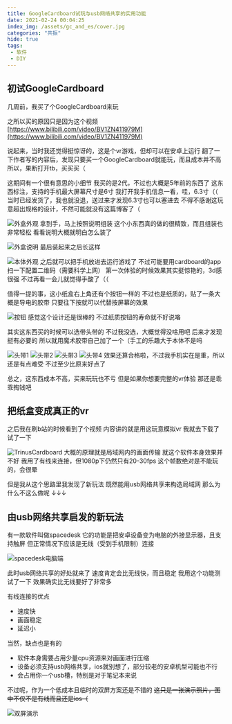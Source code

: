 ```yaml
---
title: GoogleCardboard试玩与usb网络共享的实用功能
date: 2021-02-24 00:04:25
index_img: /assets/gc_and_es/cover.jpg
categories: "共振"
hide: true
tags:
 - 软件
 - DIY
---
```

## 初试GoogleCardboard
几周前，我买了个GoogleCardboard来玩  

之所以买的原因只是因为这个视频
[https://www.bilibili.com/video/BV1ZN411979M](https://www.bilibili.com/video/BV1ZN411979M)  

说起来，当时我还觉得挺惊讶的，这是个vr游戏，但却可以在安卓上运行
翻了一下作者写的内容后，发现只要买一个GoogleCardboard就能玩，而且成本并不高
所以，果断打开tb，买买买（  

这期间有一个很有意思的小细节
我买的是2代，不过也大概是5年前的东西了
这东西标注，支持的手机最大屏幕尺寸是6寸
我打开我手机信息一看，哇，6.3寸（（
当时已经发货了，我也就没退，送过来才发现6.3寸也可以塞进去
不得不感谢这玩意超出规格的设计，不然可能就没有这篇博客了（ 

![外盒外观](/assets/gc_and_es/gc_1.jpg)
拿到手，马上按照说明组装
这个小东西真的做的很精致，而且组装也非常轻松
看看说明大概就明白怎么装了  

![外盒说明](/assets/gc_and_es/gc_2.jpg)
最后装起来之后长这样  

![本体外观](/assets/gc_and_es/gc_3.jpg)
之后就可以把手机放进去运行游戏了
不过可能要用cardboard的app扫一下配置二维码（需要科学上网）
第一次体验的时候效果其实挺惊艳的，3d感很强
不过再看一会儿就觉得手酸了（（

值得一提的事，这小纸盒右上角还有个按钮一样的
不过也是纸质的，贴了一条大概是导电的胶带
只要往下按就可以代替按屏幕的效果

![按钮](/assets/gc_and_es/gc_9.jpg)
感觉这个设计还是很棒的
不过纸质按钮的寿命就不好说咯

其实这东西买的时候可以选带头带的
不过我没选，大概觉得没啥用吧
后来才发现挺有必要的
所以就用魔术胶带自己加了一个（手工的乐趣大于本体不是吗  

![头带1](/assets/gc_and_es/gc_4.jpg)
![头带2](/assets/gc_and_es/gc_5.jpg)
![头带3](/assets/gc_and_es/gc_6.jpg)
![头带4](/assets/gc_and_es/gc_7.jpg)
效果还算合格啦，不过我手机实在是重，所以还是有点难受
不过至少比原来好点了

总之，这东西成本不高，买来玩玩也不亏
但是如果你想要完整的vr体验
那还是乖乖掏钱吧

## 把纸盒变成真正的vr
之后我在刷b站的时候看到了个视频
内容讲的就是用这玩意模拟vr
我就去下载了试了一下

![TrinusCardboard](/assets/gc_and_es/gc_8.png)
大概的原理就是局域网内的画面传输
就这个软件本身效果并不好
我用了有线来连接，但1080p下仍然只有20-30fps
这个帧数绝对是不能玩的，会很晕  

但是我从这个思路里我发现了新玩法
既然能用usb网络共享来构造局域网
那么为什么不这么做呢
↓↓↓
## 由usb网络共享启发的新玩法
有一款软件叫做spacedesk
它的功能是把安卓设备变为电脑的外接显示器，且支持触屏
但正常情况下应该是无线（受到手机限制）连接  

![spacedesk电脑端](/assets/gc_and_es/es_1.png)

此时usb网络共享的好处就来了
速度肯定会比无线快，而且稳定
我用这个功能测试了一下
效果确实比无线要好了非常多  

有线连接的优点
 - 速度快
 - 画面稳定
 - 延迟小  

当然，缺点也是有的
 - 软件本身需要占用少量cpu资源来对画面进行压缩
 - 设备必须支持usb网络共享，ios就别想了，部分较老的安卓机型可能也不行
 - 会占用你一个usb槽，特别是对于笔记本来说  

不过呢，作为一个低成本且临时的双屏方案还是不错的
~~这只是一张演示照片，图中不仅不是有线而且还是ios（~~  

![双屏演示](/assets/gc_and_es/es_2.jpg)
